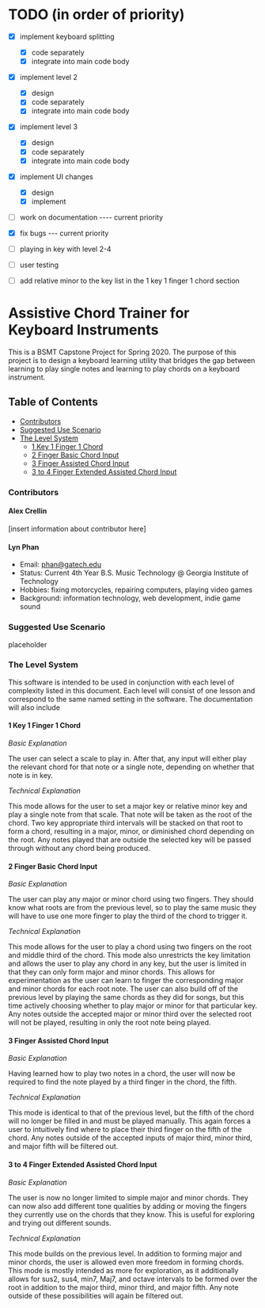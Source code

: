 # TODO (in order of priority)
- [x] implement keyboard splitting
  - [x] code separately
  - [x] integrate into main code body
- [x] implement level 2
  - [x] design
  - [x] code separately
  - [x] integrate into main code body
- [x] implement level 3
  - [x] design
  - [x] code separately
  - [x] integrate into main code body
- [x] implement UI changes
  - [x] design
  - [x] implement
- [ ] work on documentation ---- current priority
- [x] fix bugs --- current priority
- [ ] playing in key with level 2-4
- [ ] user testing
- [ ] add relative minor to the key list in the 1 key 1 finger 1 chord section


# Assistive Chord Trainer for Keyboard Instruments
This is a BSMT Capstone Project for Spring 2020. The purpose of this project is to design a keyboard learning utility that bridges the gap between learning to play single notes and learning to play chords on a keyboard instrument.

## Table of Contents
- [Contributors](#Contributors)
- [Suggested Use Scenario](#Suggested-Use-Scenario)
- [The Level System](#The-Level-System)
  - [1 Key 1 Finger 1 Chord](#1-Key-1-Finger-1-Chord)
  - [2 Finger Basic Chord Input](#2-Finger-Basic-Chord-Input)
  - [3 Finger Assisted Chord Input](#3-Finger-Assisted-Chord-Input)
  - [3 to 4 Finger Extended Assisted Chord Input](#3-to-4-Finger-Extended-Assisted-Chord-Input)

### Contributors
#### Alex Crellin

[insert information about contributor here]

#### Lyn Phan

- Email: phan@gatech.edu
- Status: Current 4th Year B.S. Music Technology @ Georgia Institute of Technology
- Hobbies: fixing motorcycles, repairing computers, playing video games
- Background: information technology, web development, indie game sound

### Suggested Use Scenario

placeholder

### The Level System

This software is intended to be used in conjunction with each level of complexity listed in this document. Each level will consist of one lesson and correspond to the same named setting in the software. The documentation will also include

#### 1 Key 1 Finger 1 Chord

*Basic Explanation*

The user can select a scale to play in. After that, any input will either play the relevant chord for that note or a single note, depending on whether that note is in key.

*Technical Explanation*

This mode allows for the user to set a major key or relative minor key and play a single note from that scale. That note will be taken as the root of the chord. Two key appropriate third intervals will be stacked on that root to form a chord, resulting in a major, minor, or diminished chord depending on the root. Any notes played that are outside the selected key will be passed through without any chord being produced.

#### 2 Finger Basic Chord Input

*Basic Explanation*

The user can play any major or minor chord using two fingers. They should know what roots are from the previous level, so to play the same music they will have to use one more finger to play the third of the chord to trigger it.

*Technical Explanation*

This mode allows for the user to play a chord using two fingers on the root and middle third of the chord. This mode also unrestricts the key limitation and allows the user to play any chord in any key, but the user is limited in that they can only form major and minor chords. This allows for experimentation as the user can learn to finger the corresponding major and minor chords for each root note. The user can also build off of the previous level by playing the same chords as they did for songs, but this time actively choosing whether to play major or minor for that particular key. Any notes outside the accepted major or minor third over the selected root will not be played, resulting in only the root note being played.

#### 3 Finger Assisted Chord Input

*Basic Explanation*

Having learned how to play two notes in a chord, the user will now be required to find the note played by a third finger in the chord, the fifth.

*Technical Explanation*

This mode is identical to that of the previous level, but the fifth of the chord will no longer be filled in and must be played manually. This again forces a user to intuitively find where to place their third finger on the fifth of the chord. Any notes outside of the accepted inputs of major third, minor third, and major fifth will be filtered out.

#### 3 to 4 Finger Extended Assisted Chord Input

*Basic Explanation*

The user is now no longer limited to simple major and minor chords. They can now also add different tone qualities by adding or moving the fingers they currently use on the chords that they know. This is useful for exploring and trying out different sounds.

*Technical Explanation*

This mode builds on the previous level. In addition to forming major and minor chords, the user is allowed even more freedom in forming chords. This mode is mostly intended as more for exploration, as it additionally allows for sus2, sus4, min7, Maj7, and octave intervals to be formed over the root in addition to the major third, minor third, and major fifth. Any note outside of these possibilities will again be filtered out.
